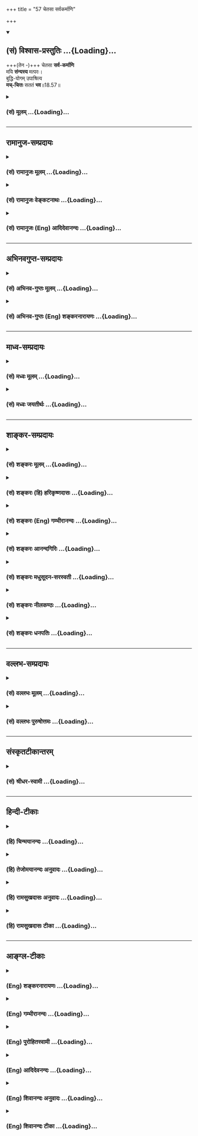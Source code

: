 +++
title = "57 चेतसा सर्वकर्माणि"

+++
<div class="js_include" newlevelforh1="2" title="(सं) विश्वास-प्रस्तुतिः" unfilled url="/purANam_vaiShNavam/mahAbhAratam/06-bhIShma-parva/03-bhagavad-gItA-parva/saMskRtam/vishvAsa-prastutiH/18_moxa-saMnyAsa-yogaH/57_chetasA_sarvakarm.md">
<details open><summary><h2>(सं) विश्वास-प्रस्तुतिः ...{Loading}...</h2></summary>

+++(तेन -)+++ चेतसा **सर्व-कर्माणि**  
मयि **संन्यस्य** मत्परः।  
बुद्धि-योगम् उपाश्रित्य  
**मच्-चित्तः** सततं **भव**॥18.57॥
</details>
</div>
<div class="js_include collapsed" newlevelforh1="3" title="(सं) मूलम्" unfilled url="/purANam_vaiShNavam/mahAbhAratam/06-bhIShma-parva/03-bhagavad-gItA-parva/saMskRtam/mUlam/18_moxa-saMnyAsa-yogaH/57_chetasA_sarvakarm.md">
<details><summary><h3>(सं) मूलम् ...{Loading}...</h3></summary>

चेतसा सर्वकर्माणि मयि संन्यस्य मत्परः।  
बुद्धियोगमुपाश्रित्य मच्चित्तः सततं भव।।18.57।।
</details>
</div>


_________________
## रामानुज-सम्प्रदायः
<div class="js_include collapsed" newlevelforh1="3" title="(सं) रामानुजः मूलम्" unfilled url="/purANam_vaiShNavam/mahAbhAratam/06-bhIShma-parva/03-bhagavad-gItA-parva/saMskRtam/rAmAnujaH/mUlam/18_moxa-saMnyAsa-yogaH/57_chetasA_sarvakarm.md">
<details><summary><h3>(सं) रामानुजः मूलम् ...{Loading}...</h3></summary>

।।18.57।। चेतसा आत्मनो मदीयत्वमन्नियाम्यत्वबुद्ध्या उक्तं हिमयि सर्वाणि
कर्माणि संन्यस्याध्यात्मचेतसा। (गीता 3।30) इति सर्वकर्माणि सकर्तृकाणि
साराध्यानि **मयि संन्यस्य मत्परः**अहम् एव फलतया प्राप्यः इति अनुसंदधानः
कर्मामि कुर्वन् इमम् एव **बुद्धियोगम् उपाश्रित्य सततं मच्चित्तो भव। एवम्
--**

</details>
</div>
<div class="js_include collapsed" newlevelforh1="3" title="(सं) रामानुजः वेङ्कटनाथः" unfilled url="/purANam_vaiShNavam/mahAbhAratam/06-bhIShma-parva/03-bhagavad-gItA-parva/saMskRtam/rAmAnujaH/venkaTanAthaH/18_moxa-saMnyAsa-yogaH/57_chetasA_sarvakarm.md">
<details><summary><h3>(सं) रामानुजः वेङ्कटनाथः ...{Loading}...</h3></summary>

  
  
।।18.57।। उक्तं
परमपुरुषार्थसाधनत्वमनन्तरोपायानुशासनहेतुरित्याहयस्मादेवमिति।
चेतश्शब्दसाफल्याय तदभिप्रेतं चेतसो भगवति कर्मसन्न्यासकरणत्वं येन
प्रकारेण; तमाहआत्मनो मदीयत्वमन्नियाम्यत्वबुद्ध्येति। अत्र चेतश्शब्दस्यैव
तात्पर्यं प्राचीनसविशेषणनिर्देशेन स्थापयतिउक्तं हीति। अध्यात्मचेतसा;
परशेषत्वादिविशेषितयथावस्थितात्मगोचरबुद्ध्येत्यर्थः। सर्वशब्देन
स्वरूपकात्स्न्र्यवदनुबन्धिकात्स्न्र्यमपि
प्रागुक्तप्रकारेणाभिप्रेतमित्याहसकर्तृकाणि साराध्यानीति। बुद्धियोगशब्देन
मुमुक्षोरसाधारणं कर्तृत्वानुसन्धानादिकं सर्वं प्रत्यभिज्ञाप्यत
इत्याहइममेव बुद्धियोगमिति।  
  

</details>
</div>
<div class="js_include collapsed" newlevelforh1="3" title="(सं) रामानुजः (Eng) आदिदेवानन्दः" unfilled url="/purANam_vaiShNavam/mahAbhAratam/06-bhIShma-parva/03-bhagavad-gItA-parva/saMskRtam/rAmAnujaH/english/AdidevAnandaH/18_moxa-saMnyAsa-yogaH/57_chetasA_sarvakarm.md">
<details><summary><h3>(सं) रामानुजः (Eng) आदिदेवानन्दः ...{Loading}...</h3></summary>

18.57 'By your mind' means with thought which considers the self as
belonging to Me and as controlled by Me. For, it has been declared:
'Surrendering all your acts to Me with a mind focussed on the self'
(3.30). Surrendering all acts to Me along with agentship and the object
of worship and regarding 'Me as the goal,' i.e., constantly
contemplating that I alone am to be attained as the goal; performing all
acts; and resorting to Buddhi-Yoga - focus your mind on Me always.
Buddhi Yoga here implies the mental attitude special to the seeker of
salvation in regard to agency of works, the fruits etc. Thus

</details>
</div>


_________________
## अभिनवगुप्त-सम्प्रदायः
<div class="js_include collapsed" newlevelforh1="3" title="(सं) अभिनव-गुप्तः मूलम्" unfilled url="/purANam_vaiShNavam/mahAbhAratam/06-bhIShma-parva/03-bhagavad-gItA-parva/saMskRtam/abhinava-guptaH/mUlam/18_moxa-saMnyAsa-yogaH/57_chetasA_sarvakarm.md">
<details><summary><h3>(सं) अभिनव-गुप्तः मूलम् ...{Loading}...</h3></summary>

।।18.41 -- 18.60।। एवमियता षण्णां प्रत्येकं त्रिस्वरूपत्वं धृत्यादीनां च
प्रतिपादितम्। तन्मध्यात् सात्त्विके राशौ वर्तमानो दैवीं संपदं प्राप्त इह
ज्ञाने योग्यः; त्वं च तथाविधः इत्यर्जुनः प्रोत्साहितः। अधुना तु इदमुच्यते
-- यदि तावदनया ज्ञानबुद्ध्या कर्मणि भवान् प्रवर्तते तदा
स्वधर्मप्रवृत्त्या विज्ञानपूततया च न कर्मसंबन्धस्तव। अथैतन्नानुमन्यसे;
तदवश्यं तव प्रवृत्त्या तावत् भाव्यम् जातेरेव तथाभावे स्थितत्वात्। यतः
सर्वः स्वभावनियतः +++(S;;N स्वस्वभावनियतः )+++ कुतश्चिद्दोषात्
तिरोहिततत्स्वभावः +++(S;;N -- हिततत्तत्स्वभावः )+++ कंचित्कालं भूत्वापि;
तत्तिरोधायकविगमे स्वभावं व्यक्त्यापन्नं लभत एव। तथाहि एवंविधो वर्णनां
स्वभावः। एवमवश्यंभाविन्यां प्रवृत्तौ ततः फलविभागिता भवेत्।। तदाह --
ब्राह्मणेत्यादि अवशोऽपि तत् इत्यन्तम्। ब्राह्मणादीनां
कर्मप्रविभागनिरूपणस्य स्वभावोऽश्यं नातिक्रामति,+++(S; ; N omit न and read
अतिक्रामति )+++ इति क्षत्रियस्वभावस्य भवतोऽनिच्छतोऽपि प्रकृतिः स्वभावाख्या
नियोक्तृताम् अव्यभिचारेण भजते। केवलं तया नियुक्तस्य पुण्यपापसंबन्धः। अतः
मदभिहितविज्ञानप्रमाणपुरःसरीकारेण कर्माण्यनुतिष्ठ। तथा सति बन्धो
निवर्त्स्यति। इत्यस्यार्थस्य परिकरघटनतात्पर्यं +++(S; ; N -- करबन्धघटन --
)+++ महावाक्यार्थस्य। अवान्तरवाक्यानां स्पष्टा ( ष्टोऽ ) र्थः। समासेन +++(S
omits समासेन )+++ ( श्लो. 50 ) संक्षेपेण। ज्ञानस्य; प्रागुक्तस्य। निष्ठां (
ष्ठा ) वाग्जालपरिहारेण निश्चितामाह। बुद्ध्या विशुद्धया इत्यादि सर्वमेतत्
व्याख्यातप्रायमिति न पुनरायस्यते,+++(N -- रारभ्यते )+++।

</details>
</div>
<div class="js_include collapsed" newlevelforh1="3" title="(सं) अभिनव-गुप्तः (Eng) शङ्करनारायणः" unfilled url="/purANam_vaiShNavam/mahAbhAratam/06-bhIShma-parva/03-bhagavad-gItA-parva/saMskRtam/abhinava-guptaH/english/shankaranArAyaNaH/18_moxa-saMnyAsa-yogaH/57_chetasA_sarvakarm.md">
<details><summary><h3>(सं) अभिनव-गुप्तः (Eng) शङ्करनारायणः ...{Loading}...</h3></summary>

18.57 See Comment under 18.60

</details>
</div>


_________________
## माध्व-सम्प्रदायः
<div class="js_include collapsed" newlevelforh1="3" title="(सं) मध्वः मूलम्" unfilled url="/purANam_vaiShNavam/mahAbhAratam/06-bhIShma-parva/03-bhagavad-gItA-parva/saMskRtam/madhvaH/mUlam/18_moxa-saMnyAsa-yogaH/57_chetasA_sarvakarm.md">
<details><summary><h3>(सं) मध्वः मूलम् ...{Loading}...</h3></summary>

।।18.57।। Sri Madhvacharya did not comment on this sloka.,

</details>
</div>
<div class="js_include collapsed" newlevelforh1="3" title="(सं) मध्वः जयतीर्थः" unfilled url="/purANam_vaiShNavam/mahAbhAratam/06-bhIShma-parva/03-bhagavad-gItA-parva/saMskRtam/madhvaH/jayatIrthaH/18_moxa-saMnyAsa-yogaH/57_chetasA_sarvakarm.md">
<details><summary><h3>(सं) मध्वः जयतीर्थः ...{Loading}...</h3></summary>

।।18.57।। Sri Jayatirtha did not comment on this sloka.  
  

</details>
</div>


_________________
## शाङ्कर-सम्प्रदायः
<div class="js_include collapsed" newlevelforh1="3" title="(सं) शङ्करः मूलम्" unfilled url="/purANam_vaiShNavam/mahAbhAratam/06-bhIShma-parva/03-bhagavad-gItA-parva/saMskRtam/shankaraH/mUlam/18_moxa-saMnyAsa-yogaH/57_chetasA_sarvakarm.md">
<details><summary><h3>(सं) शङ्करः मूलम् ...{Loading}...</h3></summary>

।।18.57।। -- **चेतसा** विवेकबुद्ध्या **सर्वकर्माणि** दृष्टादृष्टार्थानि
**मयि** ईश्वरे **संन्यस्य** यत् करोषि यदश्नासि (गीता 9।27) इति
उक्तन्यायेन; **मत्परः** अहं वासुदेवः परो यस्य तव सः त्वं मत्परः सन्
मय्यर्पितसर्वात्मभावः **बुद्धियोगं** समाहितबुद्धित्वं बुद्धियोगः तं
बुद्धियोगम् उपाश्रित्य आश्रयः अनन्यशरणत्वं **मच्चित्तः** मय्येव चित्तं
यस्य तव सः त्वं मच्चित्तः **सततं** सर्वदा **भव**।।  
  

</details>
</div>
<div class="js_include collapsed" newlevelforh1="3" title="(सं) शङ्करः (हि) हरिकृष्णदासः" unfilled url="/purANam_vaiShNavam/mahAbhAratam/06-bhIShma-parva/03-bhagavad-gItA-parva/saMskRtam/shankaraH/hindI/harikRShNadAsaH/18_moxa-saMnyAsa-yogaH/57_chetasA_sarvakarm.md">
<details><summary><h3>(सं) शङ्करः (हि) हरिकृष्णदासः ...{Loading}...</h3></summary>

।।18.57।। जब कि यह बात है इसलिये --, तू दृष्ट और अदृष्ट फलवाले समस्त
कर्मोंको विवेकबुद्धिसे अर्थात् यत्करोषि यदश्नासि इस श्लोकमें बतलाये हुए
भावसे; मुझ ईश्वरमें समर्पण करके तथा मेरे परायण होकर; अर्थात् मैं वासुदेव
ही जिसका पर,( परमगति ) हूँ ऐसा होकर; मुझमें बुद्धिको स्थिर करनारूप
बुद्धियोगका आश्रय लेकर -- बुद्धियोगके अनन्यशरण होकर; निरन्तर मुझमें
चित्तवाला हो; अर्थात् जिसका निरन्तर मुझमें ही चित्त रहे; ऐसा हो।

</details>
</div>
<div class="js_include collapsed" newlevelforh1="3" title="(सं) शङ्करः (Eng) गम्भीरानन्दः" unfilled url="/purANam_vaiShNavam/mahAbhAratam/06-bhIShma-parva/03-bhagavad-gItA-parva/saMskRtam/shankaraH/english/gambhIrAnandaH/18_moxa-saMnyAsa-yogaH/57_chetasA_sarvakarm.md">
<details><summary><h3>(सं) शङ्करः (Eng) गम्भीरानन्दः ...{Loading}...</h3></summary>

18.57 Cetasa, mentally, with a discriminating intellect; sannyasya,
surrendering; sarva-karmani, all actions meant for seen or unseen
results; mayi, to Me, to God, in the manner described in, 'Whatever you
do, whatever you eat' (9.27); and matparah, accepting Me as the
supreme-you to whom I, Vasudeva, am the supreme, are matparah; becoming
so; satatam, ever; maccittah bhava, have your kind fixed only on Me;
upasritya, by resorting-resorting implies not taking recourse to
anything else-; buddhi-yogam, to the concentration of your intellect.
Having the intellect (buddhi) concentrated on Me is buddhi-yoga.

</details>
</div>
<div class="js_include collapsed" newlevelforh1="3" title="(सं) शङ्करः आनन्दगिरिः" unfilled url="/purANam_vaiShNavam/mahAbhAratam/06-bhIShma-parva/03-bhagavad-gItA-parva/saMskRtam/shankaraH/AnandagiriH/18_moxa-saMnyAsa-yogaH/57_chetasA_sarvakarm.md">
<details><summary><h3>(सं) शङ्करः आनन्दगिरिः ...{Loading}...</h3></summary>

।।18.57।। परमेश्वरप्रसादस्यैवं माहात्म्यं यतः सिद्धं
तस्मात्तत्प्रसादार्थं भवता प्रयतितव्यमित्याह -- **यस्मादिति।**
भगवत्प्रसादादासादितसम्यग्ज्ञानादेव मुक्तिर्न कर्ममात्रादिति ज्ञानं
विवेकबुद्धिः। आश्रयशब्दार्थमाह -- **अनन्येति।**

</details>
</div>
<div class="js_include collapsed" newlevelforh1="3" title="(सं) शङ्करः मधुसूदन-सरस्वती" unfilled url="/purANam_vaiShNavam/mahAbhAratam/06-bhIShma-parva/03-bhagavad-gItA-parva/saMskRtam/shankaraH/madhusUdana-sarasvatI/18_moxa-saMnyAsa-yogaH/57_chetasA_sarvakarm.md">
<details><summary><h3>(सं) शङ्करः मधुसूदन-सरस्वती ...{Loading}...</h3></summary>

।।18.57।। यस्मान्मदेकशरणतामात्रं मोक्षसाधनं न कर्मानुष्ठानं कर्मसंन्यासो
वा तस्मात्क्षत्रियस्त्वं -- चेतसीति। चेतसा विवेकबुद्ध्या सर्वकर्माणि
दृष्टादृष्टार्थानि मयीश्वरे संन्यस्ययत्करोषि यदश्नासि इत्युक्तन्यायेन
समर्प्य मत्परोऽहं भगवान्वासुदेव एव परः प्रियतमो यस्य स मत्परः सन्
बुद्धियोगं पूर्वोक्तसमत्वबुद्धिलक्षणं योगं बन्धहेतोरपि कर्मणो
मोक्षहेतुत्वसंपादकमुपाश्रित्यानन्यशरणतया स्वीकृत्य मच्चित्तो मयि भगवति
वासुदेव एव चित्तं यस्य न राजनि कामिन्यादौ वा स मच्चित्तः सततं भव।

</details>
</div>
<div class="js_include collapsed" newlevelforh1="3" title="(सं) शङ्करः नीलकण्ठः" unfilled url="/purANam_vaiShNavam/mahAbhAratam/06-bhIShma-parva/03-bhagavad-gItA-parva/saMskRtam/shankaraH/nIlakaNThaH/18_moxa-saMnyAsa-yogaH/57_chetasA_sarvakarm.md">
<details><summary><h3>(सं) शङ्करः नीलकण्ठः ...{Loading}...</h3></summary>

।।18.57।। एवं वर्णाश्रमादिधर्मपुरस्कारेण ससाधना सफला च ब्रह्मविद्या
निरूपिता। अस्याः प्राप्तये पुनः साधनत्वेन भक्तिमेव विधत्ते --
**चेतसेति।** चेतसा विवेकबुद्ध्या सर्वाणि कर्माणि नित्यनैमित्तिकानि मयि
भगवति,वासुदेवे संन्यस्ययत्करोषि यदश्नासि इत्युक्तरीत्या समर्प्य मत्परः
अहमेव परः प्राप्यो यस्य न तु मद्भक्त्या अर्थादीन्प्रार्थयानः। बुद्धियोगं
पूर्वोक्तं सिद्ध्यसिद्ध्योः समत्वलक्षणं बन्धहेतोरपि कर्मणो
मोक्षहेतुत्वसंपादकं उपाश्रित्य आश्रित्य मच्चित्तः मदेकशरणः सततं सर्वदा
भव।

</details>
</div>
<div class="js_include collapsed" newlevelforh1="3" title="(सं) शङ्करः धनपतिः" unfilled url="/purANam_vaiShNavam/mahAbhAratam/06-bhIShma-parva/03-bhagavad-gItA-parva/saMskRtam/shankaraH/dhanapatiH/18_moxa-saMnyAsa-yogaH/57_chetasA_sarvakarm.md">
<details><summary><h3>(सं) शङ्करः धनपतिः ...{Loading}...</h3></summary>

।।18.57।। यतो भक्तियोगस्यैवं माहात्म्यं तस्मान्मप्रसादार्थं भवता मदाराघने
प्रयतितव्यमित्याह -- चेतसेति। चेतसा विवेकबुद्य्धा सर्वकर्माणि
दृष्टादृष्टार्थानि मयि संन्यस्ययत्करोषि यदश्नासि यज्जुहोषु ददासि यत्।
यत्तपस्यसि कौन्तेय तत्कुरुष्व मदर्पणम् इत्युक्तन्यायेन समर्प्य मत्परोऽहं
वासुदेवएव परः प्रकृष्टः प्राप्यो यस्य नतु स्वर्गादिः स मत्परः सन्
बुद्धियोगं समाहितबुद्धित्वं सिद्य्धसिद्धिजन्याभ्यां हर्षविषादाभ्यां
अक्षुभितबुद्धित्वमुपाश्रित्यानन्यशरणत्वेनाङगीकृत्य मच्चित्तो मय्येव
चित्तं यस्य स त्वं सततं सर्वदा मच्चित्तो भव।

</details>
</div>


_________________
## वल्लभ-सम्प्रदायः
<div class="js_include collapsed" newlevelforh1="3" title="(सं) वल्लभः मूलम्" unfilled url="/purANam_vaiShNavam/mahAbhAratam/06-bhIShma-parva/03-bhagavad-gItA-parva/saMskRtam/vallabhaH/mUlam/18_moxa-saMnyAsa-yogaH/57_chetasA_sarvakarm.md">
<details><summary><h3>(सं) वल्लभः मूलम् ...{Loading}...</h3></summary>

।।18.57।। अतस्त्वमपि चेतसा योगभक्तिवासितेन मयि साक्षात्कर्त्तरि
परदेवतायां सन्न्यस्यानुसन्धाय त्यागार्थकत्वेऽपिदण्डिपुरुषं त्यज
इतिवद्विशेषणपरित्यागविषयक एव; न तु विशेष्यपरित्यागविषयक इति
कर्तृत्वादित्यागपूर्वं मत्परःनाहं कर्ता; मदन्तर्यामी मुख्यकर्ता सर्वं
करोति; अहं तु तदधीनः; स यथा प्रेरयति तथा करोमि इति भावेन मदुक्तकारितया
वा मत्परः; उक्तसाङ्ख्ययोगाश्रयं बुद्धियोगमुपाश्रित्य सततं मच्चित्तो भव।

</details>
</div>
<div class="js_include collapsed" newlevelforh1="3" title="(सं) वल्लभः पुरुषोत्तमः" unfilled url="/purANam_vaiShNavam/mahAbhAratam/06-bhIShma-parva/03-bhagavad-gItA-parva/saMskRtam/vallabhaH/puruShottamaH/18_moxa-saMnyAsa-yogaH/57_chetasA_sarvakarm.md">
<details><summary><h3>(सं) वल्लभः पुरुषोत्तमः ...{Loading}...</h3></summary>

  
  
।।18.57।। यस्मान्मदाश्रितस्य कर्मकरणेऽपि तद्बाधरहितं फलं
भवत्यतस्त्वमप्येवं कुर्वित्याह -- चेतसेति। चेतसा बहिरप्रदर्शयन्
निष्कपटतया सर्वकर्माणि सन्न्यस्य मयि सम्यक् प्रकारेण स्थापयित्वा
समर्प्येति यावत्। मदाज्ञया कुर्वाणो मत्परः अहमेव परो मुख्यः प्राप्यो
यस्यैतादृशः सन् बुद्ध्या व्यवसायात्मिकया योगमुक्तप्रकारं उपाश्रित्य
सतृतं निरन्तरं मच्चित्तः मय्येव चित्तं यस्य तादृशो भव।  
  

</details>
</div>


_________________
## संस्कृतटीकान्तरम्
<div class="js_include collapsed" newlevelforh1="3" title="(सं) श्रीधर-स्वामी" unfilled url="/purANam_vaiShNavam/mahAbhAratam/06-bhIShma-parva/03-bhagavad-gItA-parva/saMskRtam/shrIdhara-svAmI/18_moxa-saMnyAsa-yogaH/57_chetasA_sarvakarm.md">
<details><summary><h3>(सं) श्रीधर-स्वामी ...{Loading}...</h3></summary>

।।18.57।। यस्मादेवं तस्मात् **-- चेतसेति।** सर्वकर्माणि चेतसा मयि
संन्यस्य समर्प्य मत्परः अहमेव परः प्राप्यः पुरुषार्थो यस्य सः
व्यवसायात्मिकया बुद्ध्या योगमाश्रित्य सततं
कर्मानुष्ठानकालेऽपिब्रह्मार्पणं ब्रह्महविः इति न्यायेन मय्येव चित्तं
यस्य तथाभूतो भव।

</details>
</div>


_________________
## हिन्दी-टीकाः
<div class="js_include collapsed" newlevelforh1="3" title="(हि) चिन्मयानन्दः" unfilled url="/purANam_vaiShNavam/mahAbhAratam/06-bhIShma-parva/03-bhagavad-gItA-parva/hindI/chinmayAnandaH/18_moxa-saMnyAsa-yogaH/57_chetasA_sarvakarm.md">
<details><summary><h3>(हि) चिन्मयानन्दः ...{Loading}...</h3></summary>

।।18.57।। मन से अर्थात् ज्ञानपूर्वक समस्त कर्मों का संन्यास मुझमें करो।
इस वाक्य का अर्थ है कर्मों में कर्तृत्वाभिमान और फलासक्ति का त्याग करके
केवल ईश्वरार्पण की भावना से कर्म करो। इस सिद्धांत का विस्तृत विवेचन इसके
पूर्व किया जा चुका है। मत्पर भव जिस पुरुष के लिए मैं अर्थात् परमात्मा ही
परम लक्ष्य है; वह पुरुष मत्पर कहा जाता है। ईश्वर को ही जीवन का लक्ष्य
समझे बिना हममें ईश्वरार्पण की भावना नहीं आ सकती। इसलिए; भगवान् श्रीकृष्ण
अर्जुन को ईश्वर परायण होने का उपदेश देते हैं। बुद्धियोग कर्मयोग में अर्पण
बुद्धि अर्थात् भावना का महत्व होने से उसे ही भगवान् श्रीकृष्ण ने
बुद्धियोग की संज्ञा प्रदान की है। इसका भी विवेचन किया जा चुका
है। मच्चित्तभव जिसका मन मुझ परमात्मा में स्थित है वह मच्चित है। मुझमें
कर्मों का संन्यास करके तथा मत्पर बनो; इन दो वाक्यों से क्रमश कर्म एवं
ज्ञान योग इंगित किया गया है; और अब मच्चित शब्द से भक्ति को सूचित कर रहे
हैं। मानसिक जीवन का यह नियम है कि जैसा हम चिन्तन करते हैं; वैसे ही हम
बनते हैं। इस नियमानुसार जो भक्त सतत कृष्ण तत्त्व का चिन्तन करता है वह
स्वयं श्रीकृष्ण परमात्मा स्वरूप बन जाता है। यही अव्यय आत्मस्वरूप है। यदि
कोई मनुष्य भगवान् के इस उपदेश को अस्वीकार करता है; तो उसकी क्या गति होगी
सुनो

</details>
</div>
<div class="js_include collapsed" newlevelforh1="3" title="(हि) तेजोमयानन्दः अनुवादः" unfilled url="/purANam_vaiShNavam/mahAbhAratam/06-bhIShma-parva/03-bhagavad-gItA-parva/hindI/tejomayAnandaH/anuvAdaH/18_moxa-saMnyAsa-yogaH/57_chetasA_sarvakarm.md">
<details><summary><h3>(हि) तेजोमयानन्दः अनुवादः ...{Loading}...</h3></summary>

।।18.57।। मन से समस्त कर्मों का संन्यास मुझमें करके मत्परायण होकर
बुद्धियोग का आश्रय लेकर तुम सतत मच्चित्त बनो।।  
  

</details>
</div>
<div class="js_include collapsed" newlevelforh1="3" title="(हि) रामसुखदासः अनुवादः" unfilled url="/purANam_vaiShNavam/mahAbhAratam/06-bhIShma-parva/03-bhagavad-gItA-parva/hindI/rAmasukhadAsaH/anuvAdaH/18_moxa-saMnyAsa-yogaH/57_chetasA_sarvakarm.md">
<details><summary><h3>(हि) रामसुखदासः अनुवादः ...{Loading}...</h3></summary>

।।18.57।। चित्तसे सम्पूर्ण कर्म मुझमें अर्पण करके, मेरे परायण होकर तथा
समताका आश्रय लेकर निरन्तर मुझमें चित्तवाला हो जा।

</details>
</div>
<div class="js_include collapsed" newlevelforh1="3" title="(हि) रामसुखदासः टीका" unfilled url="/purANam_vaiShNavam/mahAbhAratam/06-bhIShma-parva/03-bhagavad-gItA-parva/hindI/rAmasukhadAsaH/TIkA/18_moxa-saMnyAsa-yogaH/57_chetasA_sarvakarm.md">
<details><summary><h3>(हि) रामसुखदासः टीका ...{Loading}...</h3></summary>

।।18.57।।***व्याख्या --***  \[इस श्लोकमें भगवान्ने चार बातें बतायी हैं
--,**(1) चेतसा सर्वकर्माणि मयि संन्यस्य --** सम्पूर्ण कर्मोंको चित्तसे
मेरे अर्पण कर दे।  
  
**(2) मत्परः --** स्वयंको मेरे अर्पित कर दे।  
  
**(3) बुद्धियोगमुपाश्रित्य --** समताका आश्रय लेकर संसारसे सम्बन्धविच्छेद
कर ले।  
  
**(4) मच्चितः सततं भव --** निरन्तर मेरेमें चित्तवाला हो जा अर्थात् मेरे
साथ अटल सम्बन्ध कर ले। \]**चेतसा सर्वकर्माणि मयि संन्यस्य --** चित्तसे
कर्मोंको अर्पित करनेका तात्पर्य है कि मनुष्य चित्तसे यह दृढ़तासे मान ले
कि मन; बुद्धि; इन्द्रियाँ; शरीर आदि और संसारके व्यक्ति; पदार्थ; घटना;
परिस्थिति आदि सब भगवान्के ही हैं। भगवान् ही इन सबके मालिक हैं। इनमेंसे
कोई भी चीज किसीकी व्यक्तिगत नहीं है। केवल इन वस्तुओंका सदुपयोग करनेके
लिये ही भगवान्ने व्यक्तिगत अधिकार दिया है। इस दिये हुए अधिकारको भी
भगवान्के अर्पण कर देना है। शरीर; इन्द्रियाँ; मन आदिसे जो कुछ शास्त्रविहित
सांसारिक या पारमार्थिक क्रियाएँ होती हैं; वे सब भगवान्की मरजीसे ही होती
हैं। मनुष्य तो केवल अहंकारके कारण उनको अपनी मान लेता है। उन क्रियाओँमें
जो अपनापन है; उसे भी भगवान्के अर्पण कर देना है क्योंकि वह अपनापन केवल
मूर्खतासे माना हुआ है; वास्तवमें है नहीं। इसलिये उनमें अपनेपनका भाव
बिलकुल उठा देना चाहिये और उन सबपर भगवान्की मुहर लगा देनी चाहिये।**मत्परः
--** भगवान् ही मेरे परम आश्रय हैं; उनके सिवाय मेरा कुछ नहीं है; मेरेको
करना भी कुछ नहीं है; पाना भी कुछ नहीं है; किसीसे लेना भी कुछ नहीं है
अर्थात् देश; काल; वस्तु; व्यक्ति; घटना; परिस्थिति आदिसे मेरा
किञ्चिन्मात्र कोई प्रयोजन नहीं है -- ऐसा अनन्यभाव हो जाना ही भगवान्के
परायण होना है। एक बात खास ध्यान देनेकी है -- रुपयेपैसे; कुटुम्ब; शरीर
आदिको मनुष्य अपना मानते हैं और मनमें यह समझते हैं कि हम इनके मालिक बन
गये; हमारा इनपर आधिपत्य है परन्तु वास्तवमें यह बात बिलकुल झूठी है; कोरा
वहम है और बड़ा भारी धोखा है। जो किसी चीजको अपनी मान लेता है; वह उस चीजका
गुलाम बन जाता है और वह चीज उसका मालिक बन जाती है। फिर उस चीजके बिना वह
रह नहीं सकता। अतः जिन चीजोंको मनुष्य अपनी मान लेता है; वे सब उसपर चढ़
जाती हैं और वह तुच्छ हो जाता है। वह चीज चाहे रुपया हो; चाहे कुटुम्बी हो;
चाहे शरीर हो; चाहे विद्याबुद्धि आदि हो। ये सब चीजें प्राकृत हैं और
अपनेसे भिन्न हैं; पर हैं। इनके अधीन होना ही पराधीन होना है। भगवान् स्वकीय
हैं; अपने हैं। उनको मनुष्य अपना मानेगा; तो वे मनुष्यके वशमें हो जायँगे।
भगवान्के हृदयमें भक्तका जितना आदर है; उतना आदर करनेवाला संसारमें दूसरा
कोई नहीं है। भगवान् भक्तके दास हो जाते हैं और उसे अपना मुकुटमणि बना लेते
हैं -- **मैं तो हूँ भगतनका दास भगत मेरे मुकुटमणि;** परन्तु संसार
मनुष्यका दास बनकर उसे अपना मुकुटमणि नहीं बनायेगा। वह तो उसे अपना दास
बनाकर पददलित ही करेगा। इसलिये केवल भगवान्के शरण होकर सर्वथा उन्हींके
परायण हो जाना चाहिये।**बुद्धियोगमुपाश्रित्य --** गीताभरमें देखा जाय तो
समताकी बड़ी भारी महिमा है। मनुष्यमें एक समता आ गयी तो वह ज्ञानी; ध्यानी;
योगी; भक्त आदि सब कुछ बन गया। परन्तु यदि उसमें समता नहीं आयी तो
अच्छेअच्छे लक्षण आनेपर भी भगवान् उसको पूर्णता नहीं मानते। वह समता
मनुष्यमें स्वाभाविक रहती है। केवल आनेजानेवाली परिस्थितियोंके साथ मिलकर
वह सुखीदुःखी हो जाता है। इसलिये उनमें मनुष्य सावधान रहे कि आनेजानेवाली
परिस्थितिके साथ मैं नहीं हूँ। सुख आया; अनुकूल परिस्थिति आयी तो भी मैं
हूँ और सुख चला गया; अनुकूल परिस्थिति चली गयी तो भी मैं हूँ। ऐसे ही दुःख
आया; प्रतिकूल परिस्थिति आयी तो भी मैं हूँ और दुःख चला गया; प्रतिकूल
परिस्थिति चली गयी तो भी मैं हूँ। अतः सुखदुःखमें; अनुकूलताप्रतिकूलतामें;
हानिलाभमें मैं सदैव ज्योंकात्यों रहता हूँ। परिस्थितियोंके बदलनेपर भी मैं
नहीं बदलता; सदा वही रहता हूँ। इस तरह अपनेआपमें स्थित रहे। अपनेआपमें
स्थित रहनेसे सुखदुःख आदिमें समता हो जायगी। यह समता ही भगवान्की आराधना है
-- **समत्वमाराधनमच्युतस्य** (विष्णुपुराण 1। 17। 90)। इसीलिये यहाँ भगवान्
बुद्धियोग अर्थात् समताका आश्रय लेनेके लिये कहते हैं।**मच्चित्तः सततं भव
--** जो अपनेको सर्वथा भगवान्के समर्पित कर देता है; उसका चित्त भी सर्वथा
भगवान्के चरणोंमें समर्पित हो जाता है। फिर उसपर भगवान्का जो
स्वतःस्वाभाविक अधिकार है; वह प्रकट हो जाता है और उसके चित्तमें स्वयं
भगवान् आकर विराजमान हो जाते हैं। यही **मच्चित्तः** होना है।**मच्चित्तः**
पदके साथ **सततम्** पद देनेका अर्थ है कि निरन्तर मेरेमें (भगवान्में)
चित्तवाला हो जा। भगवान्का निरन्तर चिन्तन तभी होगा; जब मैं भगवान्का हूँ
इस प्रकार अहंता भगवान्में लग जायगी। अहंता भगवान्में लग जानेपर चित्त
स्वतःस्वाभाविक भगवान्में लग जाता है। जैसे; शिष्य बननेपर मैं गुरुका हूँ
इस प्रकार अहंता गुरुमें लग जानेपर गुरुकी याद निरन्तर बनी रहती है। गुरुका
सम्बन्ध अहंतामें बैठ जानेके कारण इस सम्बन्धकी याद आये तो भी याद है और
याद न आये तो भी याद है क्योंकि स्वयं निरन्तर रहता है। इसमें भी देखा जाय
तो गुरुके साथ उसने खुद सम्बन्ध जोड़ा है परन्तु भगवान्के साथ इस जीवका
स्वतःसिद्ध नित्य सम्बन्ध है। केवल संसारके साथ सम्बन्ध जोड़नेसे ही नित्य
सम्बन्धकी विस्मृति हुई है। उस विस्मृतिको मिटानेके लिये भगवान् कहते हैं
कि निरन्तर मेरेमें चित्तवाला हो जा। ,साधक कोई भी सांसारिक कामधंधा करे; तो
उसमें यह एक सावधानी रखे कि अपने चित्तको उस कामधंधेमें द्रवित न होने दे;
चित्तको संसारके साथ घुलनेमिलने न दे अर्थात् तदाकार न होने दे; प्रत्युत
उसमें अपने चित्तको कठोर रखे। परन्तु भगवन्नामका जप; कीर्तन; भगवत्कथा;
भगवच्चिन्तन आदि भगवत्सम्बन्धी कार्योंमें चित्तको द्रवित करता रहे; तल्लीन
करता रहे; उस रसमें चित्तको तरान्तर करता रहे **(टिप्पणी प₀ 954.1)**। इस
प्रकार करते रहनेसे साधक बहुत जल्दी भगवान्में चित्तवाला हो जायगा।  
  
**प्रेमसम्बन्धी विशेष बात**  
  
चित्तसे सब कर्म भगवान्के अर्पण करनेसे संसारसे नित्यवियोग हो जाता है
**(टिप्पणी प₀ 954.2)** और भगवान्के परायण होनेसे नित्ययोग (प्रेम) हो जाता
है। नित्ययोगमें योग; नित्ययोगमें वियोग; वियोगमें नित्ययोग और वियोगमें
वियोग -- ये चार अवस्थाएँ चित्तकी वृत्तियोंको लेकर होती हैं। इन चारों
अवस्थाओंको इस प्रकार समझना चाहिये -- जैसे; श्रीराधा और श्रीकृष्णका
परस्पर मिलन होता है; तो यह नित्ययोगमें योग है। मिलन होनेपर भी श्रीजीमें
ऐसा भाव आ जाता है कि प्रियतम कहीं चले गये हैं और वे एकदम कह उठती हैं कि
प्यारे तुम कहाँ चले गये तो यह नित्ययोगमें वियोग है। श्यामसुन्दर सामने
नहीं हैं; पर मनसे उन्हींका गाढ़ चिन्तन हो रहा है और वे मनसे प्रत्यक्ष
मिलते हुए दीख रहे हैं; तो यह वियोगमें नित्ययोग है। श्यामसुन्दर थोड़े
समयके लिये सामने नहीं आये; पर मनमें ऐसा भाव है कि बहुत समय बीत गया;
श्यामसुन्दर मिले नहीं; क्या करूँ कहाँ जाऊँ श्यामसुन्दर कैसे मिलें तो यह
वियोगमें वियोग है। वास्तवमें इन चारों अवस्थाओंमें भगवान्के साथ नित्ययोग
ज्योंकात्यों बना रहता है; वियोग कभी होता ही नहीं; हो सकता ही नहीं और
होनेकी संभावना भी नहीं। इसी नित्ययोगको प्रेम कहते हैं क्योंकि प्रेममें
प्रेमी और प्रेमास्पद दोनों अभिन्न रहते हैं। वहाँ भिन्नता कभी हो ही नहीं
सकती। प्रेमका आदानप्रदान,करनेके लिये ही भक्त और भगवान्में संयोगवियोगकी
लीला हुआ करती है।  
  
यह प्रेम प्रतिक्षण वर्धमान किस प्रकार है जब प्रेमी और प्रेमास्पद परस्पर
मिलते हैं; तब प्रियतम पहले चले गये थे; उनसे वियोग हो गया था अब कहीं ये
फिर न चले जायँ **(टिप्पणी प₀ 954.3)** इस भावके कारण प्रेमास्पदके
मिलनेमें तृप्ति नहीं होती; सन्तोष नहीं होता। वे चले जायँगे -- इस बातको
लेकर मन ज्यादा खिंचता है। इसलिये इस प्रेमको प्रतिक्षण वर्धमान बताया
है। प्रेम(भक्ति)में चार प्रकारका रस अथवा रति होती है -- दास्य; सख्य;
वात्सल्य और माधुर्य। इन रसोंमें दास्यसे सख्य; सख्यसे वात्सल्य और
वात्सल्यसे माधुर्यरस श्रेष्ठ है क्योंकि इनमें क्रमशः भगवान्के ऐश्वर्यकी
विस्मृति ज्यादा होती चली जाती है। परन्तु जब इन चारोंमेंसे कोई एक भी रस
पूर्णतामें पहुँच जाता है; तब उसमें दूसरे रसोंकी कमी नहीं रहती अर्थात्
उसमें सभी रस आ जाते हैं। जैसे; दास्यरस पूर्णतामें पहुँच जाता है तो उसमें
सख्य; वात्सल्य और माधुर्य -- तीनों रस आ जाते हैं। यही बात अन्य रसोंके
विषयमें भी समझनी चाहिये। कारण यह है कि भगवान् पूर्ण हैं; उनका प्रेम भी
पूर्ण है और परमात्माका अंश होनेसे जीव स्वयं भी पूर्ण है। अपूर्णता तो
केवल संसारके सम्बन्धसे ही आती है। इसलिये भगवान्के साथ किसी भी रीतिसे रति
हो जायगी तो वह पूर्ण हो जायगी; उसमें कोई कमी नहीं रहेगी।**दास्य** रतिमें
भक्तका भगवान्के प्रति यह भाव रहता है कि भगवान् मेरे स्वामी हैं और मैं
उनका सेवक हूँ। मेरेपर उनका पूरा अधिकार है। वे चाहे जो करें; चाहे जैसी
परिस्थितिमें रखें और मेरेसे चाहे जैसा काम लें। मेरेपर अत्यधिक अपनापन
होनेसे ही वे बिना मेरी सम्मति लिये ही मेरे लिये सब विधान करते
हैं।**सख्य** रतिमें भक्तका भगवान्के प्रति यह भाव रहता है कि भगवान् मेरे
सखा हैं और मैं उनका सखा हूँ। वे मेरे प्यारे हैं और मैं उनका प्यारा हूँ।
उनका मेरेपर पूरा अधिकार है और मेरा उनपर पूरा अधिकार है। इसलिये मैं उनकी
बात मानता हूँ; तो मेरी भी बात उनको माननी पड़ेगी।**वात्सल्य** रतिमें
भक्तका अपनेमें स्वामिभाव रहता है कि मैं भगवान्की माता हूँ या उनका पिता
हूँ अथवा उनका गुरु हूँ और वह तो हमारा बच्चा है अथवा शिष्य है इसलिये उसका
पालनपोषण करना है। उसकी निगरानी भी रखनी है कि कहीं वह अपना नुकसान न कर ले
जैसे -- नन्दबाबा और यशोदा मैया कन्हैयाका खयाल रखते हैं और कन्हैया वनमें
जाता है तो उसकी निगरानी रखनेके लिये दाऊजीको साथमें भेजते हैं  
  
**माधुर्य** **(टिप्पणी प₀ 955)** रतिमें भक्तको भगवान्के ऐश्वर्यकी विशेष
विस्मृति रहती है अतः इस रतिमें भक्त भगवान्के साथ अपनी अभिन्नता (घनिष्ठ
अपनापन) मानता है। अभिन्नता माननेसे उनके लिये सुखदायी सामग्री जुटानी है;
उन्हें सुखआराम पहुँचाना है; उनको किसी तरहकी कोई तकलीफ न हो -- ऐसा भाव
बना रहता है। प्रेमरस अलौकिक है; चिन्मय है। इसका आस्वादन करनेवाले केवल
भगवान् ही हैं। प्रेममें प्रेमी और प्रेमास्पद दोनों ही चिन्मयतत्त्व होते
हैं। कभी प्रेमी प्रेमास्पद बन जाता है और कभी प्रेमास्पद प्रेमी हो जाता
है। अतः एक चिन्मयतत्त्व ही प्रेमका आस्वादन करनेके लिये दो रूपोंमें हो
जाता है। प्रेमके तत्त्वको न समझनेके कारण कुछ लोग सांसारिक कामको ही प्रेम
कह देते हैं। उनका यह कहना बिलकुल गलत है क्योंकि काम तो चौरासी लाख
योनियोंके सम्पूर्ण जीवोंमें रहता है और उन जीवोंमें भी जो भूत; प्रेत;
पिशाच होते हैं; उनमें काम (सुखभोगकी इच्छा) अत्यधिक होता है। परन्तु
प्रेमके अधिकारी जीवन्मुक्त महापुरुष ही होते हैं।  
  
काममें लेनेहीलेनेकी भावना होती है और प्रेममें देनेहीदेनेकी भावना होती
है। काममें अपनी इन्द्रियोंको तृप्त करने -- उनसे सुख भोगनेका भाव रहता है
और प्रेममें अपने प्रेमास्पदको सुख पहुँचाने तथा सेवापरायण रहनेका भाव रहता
है। काम केवल शरीरको लेकर ही होता है और प्रेम स्थूलदृष्टिसे शरीरमें दीखते
हुए भी वास्तवमें चिन्मयतत्त्वसे ही होता है। काममें मोह (मूढ़भाव) रहता है
और प्रेममें मोहकी गन्ध भी नहीं रहती। काममें संसार तथा संसारका दुःख भरा
रहता है और प्रेममें मुक्ति तथा मुक्तिसे भी विलक्षण आनन्द रहता है। काममें
जडता(शरीर; इन्द्रियाँ; आदि) की मुख्यता रहती है और प्रेममें चिन्मयता(चेतन
स्वरूप) की मुख्यता रहती है। काममें राग होता है और प्रेममें त्याग होता
है। काममें परतन्त्रता होती है और प्रेममें परतन्त्रताका लेश भी नहीं होता
अर्थात् सर्वथा स्वतन्त्रता होती है। काममें वह मेरे काममें आ जाय ऐसा भाव
रहता है और प्रेममें मैं उसके काममें आ जाऊँ ऐसा भाव रहता है। काममें कामी
भोग्य वस्तुका गुलाम बन जाता है और प्रेममें स्वयं भगवान् प्रेमीके गुलाम
बन जाते हैं। कामका रस नीरसतामें बदलता है और प्रेमका रस आनन्दरूपसे
प्रतिक्षण बढ़ता ही रहता है। काम खिन्नतासे पैदा होता है और प्रेम
प्रेमास्पदकी प्रसन्तासे प्रकट होता है। काममें अपनी प्रसन्नताका ही
उद्देश्य रहता है। और प्रेममें प्रेमास्पदकी प्रसन्नताका ही उद्देश्य रहता
है। काममार्ग नरकोंकी तरफ ले जाता है और प्रेममार्ग भगवान्की तरफ ले जाता
है। काममें दो होकर दो ही रहते हैं अर्थात् द्वैधीभाव (भिन्नता या भेद) कभी
मिटता नहीं और प्रेममें एक होकर दो होते हैं अर्थात् अभिन्नता कभी मिटती
नहीं **(टिप्पणी प₀ 956)**।  
  
***सम्बन्ध --***  पूर्वश्लोकमें दी हुई आज्ञाको अब भगवान् आगेके दो
श्लोकोंमें क्रमशः अन्वय और व्यतिरेकरीतिसे दृढ़ करते हैं।

</details>
</div>


_________________
## आङ्ग्ल-टीकाः
<div class="js_include collapsed" newlevelforh1="3" title="(Eng) शङ्करनारायणः" unfilled url="/purANam_vaiShNavam/mahAbhAratam/06-bhIShma-parva/03-bhagavad-gItA-parva/english/shankaranArAyaNaH/18_moxa-saMnyAsa-yogaH/57_chetasA_sarvakarm.md">
<details><summary><h3>(Eng) शङ्करनारायणः ...{Loading}...</h3></summary>

18.57. \[Hence\] renouncing by mind all actions in Me, O descendant of
Bharata, and taking hold of the knowledge-Yoga, you must always be with
your thought-organ \[turned\] towards Me.

</details>
</div>
<div class="js_include collapsed" newlevelforh1="3" title="(Eng) गम्भीरानन्दः" unfilled url="/purANam_vaiShNavam/mahAbhAratam/06-bhIShma-parva/03-bhagavad-gItA-parva/english/gambhIrAnandaH/18_moxa-saMnyAsa-yogaH/57_chetasA_sarvakarm.md">
<details><summary><h3>(Eng) गम्भीरानन्दः ...{Loading}...</h3></summary>

18.57 Mentally surrendering all actions to Me and accepting Me as the
supreme, have your mind ever fixed on Me by resorting to the
concentration of your intellect.

</details>
</div>
<div class="js_include collapsed" newlevelforh1="3" title="(Eng) पुरोहितस्वामी" unfilled url="/purANam_vaiShNavam/mahAbhAratam/06-bhIShma-parva/03-bhagavad-gItA-parva/english/purohitasvAmI/18_moxa-saMnyAsa-yogaH/57_chetasA_sarvakarm.md">
<details><summary><h3>(Eng) पुरोहितस्वामी ...{Loading}...</h3></summary>

18.57 Surrender then thy actions unto Me, live in Me, concentrate thine
intellect on Me, and think always of Me.

</details>
</div>
<div class="js_include collapsed" newlevelforh1="3" title="(Eng) आदिदेवनन्दः" unfilled url="/purANam_vaiShNavam/mahAbhAratam/06-bhIShma-parva/03-bhagavad-gItA-parva/english/AdidevanandaH/18_moxa-saMnyAsa-yogaH/57_chetasA_sarvakarm.md">
<details><summary><h3>(Eng) आदिदेवनन्दः ...{Loading}...</h3></summary>

18.57 Surrendering all acts to me by your mind, thinking of Me as the
goal, and resorting to Buddhi-yoga, focus your thought ever on Me.

</details>
</div>
<div class="js_include collapsed" newlevelforh1="3" title="(Eng) शिवानन्दः अनुवादः" unfilled url="/purANam_vaiShNavam/mahAbhAratam/06-bhIShma-parva/03-bhagavad-gItA-parva/english/shivAnandaH/anuvAdaH/18_moxa-saMnyAsa-yogaH/57_chetasA_sarvakarm.md">
<details><summary><h3>(Eng) शिवानन्दः अनुवादः ...{Loading}...</h3></summary>

18.57 Mentally renouncing all actions in Me, having Me as the highest
goal, resorting to the Yoga of discrimination do thou ever fix thy mind
on Me.

</details>
</div>
<div class="js_include collapsed" newlevelforh1="3" title="(Eng) शिवानन्दः टीका" unfilled url="/purANam_vaiShNavam/mahAbhAratam/06-bhIShma-parva/03-bhagavad-gItA-parva/english/shivAnandaH/TIkA/18_moxa-saMnyAsa-yogaH/57_chetasA_sarvakarm.md">
<details><summary><h3>(Eng) शिवानन्दः टीका ...{Loading}...</h3></summary>

18.57 चेतसा mentally; सर्वकर्माणि all actions; मयि in Me; संन्यस्य
resigning; मत्परः having Me as the highest goal; बुद्धियोगम् the Yoga of
discrimination; उपाश्रित्य resorting to; मच्चित्तः with the mind fixed
on Me; सततम् always; भव be.Commentary Do thou; O Arjuna; surrender all
thy actions to Me whilst at the same time fixing thy mind on
discrimination. Then through that discrimination thou wilt see thy Self
as separate from the body and activity and existing in My pure Being.
Chetasa Mentally with the discriminative faith that knowledge finally
leads to liberation when the heart is purified through selfless works
done with the spirit of offering to God.Sarvakarmani All actions
producing visible and invisible results.Me The Lord As taught in verse
27 of chapter IX Whatever thou doest; whatever thou eatest; etc.; do
thou dedicate all thy actions to Me.Matparah Taking Me; Vaasudeva; as
the supreme goal; and his whole self centred in Me.Resorting to Buddhi
Yoga As thy sole refuge steadymindedness.

</details>
</div>
